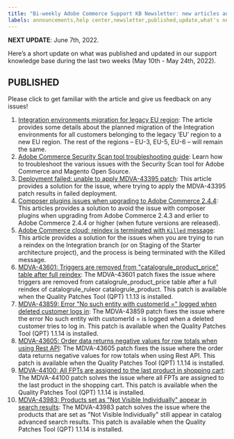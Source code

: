 ```yaml
---
title: "Bi-weekly Adobe Commerce Support KB Newsletter: new articles and updates"
labels: announcements,help center,newsletter,published,update,what's new,Magento,Adobe Commerce,cloud infrastructure,on-premises
---
```


 **NEXT UPDATE**: June 7th, 2022.

Here’s a short update on what was published and updated in our support knowledge base during the last two weeks (May 10th - May 24th, 2022).

## PUBLISHED

Please click to get familiar with the article and give us feedback on any issues!

1. [Integration environments migration for legacy EU region](https://support.magento.com/hc/en-us/articles/6440192257293-Integration-environments-migration-for-legacy-EU-region): The article provides some details about the planned migration of the Integration environments for all customers belonging to the legacy ‘EU’ region to a new EU region. The rest of the regions – EU-3, EU-5, EU-6 – will remain the same.
1. [Adobe Commerce Security Scan tool troubleshooting guide](https://support.magento.com/hc/en-us/articles/6326833232525-Adobe-Commerce-Security-Scan-tool-troubleshooting-guide): Learn how to troubleshoot the various issues with the Security Scan tool for Adobe Commerce and Magento Open Source.
1. [Deployment failed: unable to apply MDVA-43395 patch](https://support.magento.com/hc/en-us/articles/6208159481229-Deployment-failed-unable-to-apply-MDVA-43395-patch): This article provides a solution for the issue, where trying to apply the MDVA-43395 patch results in failed deployment.
1. [Composer plugins issues when upgrading to Adobe Commerce 2.4.4](https://support.magento.com/hc/en-us/articles/6208159481229-Deployment-failed-unable-to-apply-MDVA-43395-patch): This articles provides a solution to avoid the issue with composer plugins when upgrading from Adobe Commerce 2.4.3 and erlier to Adobe Commerce 2.4.4 or higher (when future versions are released).
1. [Adobe Commerce cloud: reindex is terminated with `Killed` message](https://support.magento.com/hc/en-us/articles/6276044808845-Adobe-Commerce-cloud-reindex-is-terminated-with-Killed-message): This article provides a solution for the issues when you are trying to run a reindex on the Integration branch (or on Staging of the Starter architecture project), and the process is being terminated with the Killed message.
1. [MDVA-43601: Triggers are removed from "catalogrule_product_price" table after full reindex](https://support.magento.com/hc/en-us/articles/6180751159565-MDVA-43601-Triggers-are-removed-from-catalogrule-product-price-table-after-full-reindex): The MDVA-43601 patch fixes the issue where triggers are removed from catalogrule_product_price table after a full reindex of catalogrule_ruleor catalogrule_product. This patch is available when the Quality Patches Tool (QPT) 1.1.13 is installed.  
1. [MDVA-43859: Error "No such entity with customerId =" logged when deleted customer logs in](https://support.magento.com/hc/en-us/articles/6462616065805-MDVA-43859-Error-No-such-entity-with-customerId-logged-when-deleted-customer-logs-in): The MDVA-43859 patch fixes the issue where the error No such entity with customerId = is logged when a deleted customer tries to log in. This patch is available when the Quality Patches Tool (QPT) 1.1.14 is installed.
1. [MDVA-43605: Order data returns negative values for row totals when using Rest API](https://support.magento.com/hc/en-us/articles/6367513950861-MDVA-43605-Order-data-returns-negative-values-for-row-totals-when-using-Rest-API): The MDVA-43605 patch fixes the issue where the order data returns negative values for row totals when using Rest API. This patch is available when the Quality Patches Tool (QPT) 1.1.14 is installed.
1. [MDVA-44100: All FPTs are assigned to the last product in shopping cart](https://support.magento.com/hc/en-us/articles/6370115973389-MDVA-44100-All-FPTs-are-assigned-to-the-last-product-in-shopping-cart): The MDVA-44100 patch solves the issue where all FPTs are assigned to the last product in the shopping cart. This patch is available when the Quality Patches Tool (QPT) 1.1.14 is installed.
1. [MDVA-43983: Products set as "Not Visible Individually" appear in search results](https://support.magento.com/hc/en-us/articles/6344718799501-MDVA-43983-Products-set-as-Not-Visible-Individually-appear-in-search-results): The MDVA-43983 patch solves the issue where the products that are set as "Not Visible Individually" still appear in catalog advanced search results. This patch is available when the Quality Patches Tool (QPT) 1.1.14 is installed.
